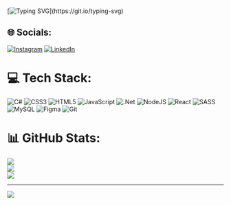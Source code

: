 ### 
[![Typing SVG](https://readme-typing-svg.demolab.com/?lines=Hello!+My+name+is+Leandro+Ferreira;I+am+graduating+in+Internet+Systems;Welcome+to+my+profile+!)](https://git.io/typing-svg)
## 🌐 Socials:
[![Instagram](https://img.shields.io/badge/Instagram-%23E4405F.svg?logo=Instagram&logoColor=white)](https://instagram.com/https://www.instagram.com/xx_lopess/) [![LinkedIn](https://img.shields.io/badge/LinkedIn-%230077B5.svg?logo=linkedin&logoColor=white)](https://linkedin.com/in/https://www.linkedin.com/in/leandro-ferreira-50b0a9245/) 

# 💻 Tech Stack:
![C#](https://img.shields.io/badge/c%23-%23239120.svg?style=for-the-badge&logo=csharp&logoColor=white) ![CSS3](https://img.shields.io/badge/css3-%231572B6.svg?style=for-the-badge&logo=css3&logoColor=white) ![HTML5](https://img.shields.io/badge/html5-%23E34F26.svg?style=for-the-badge&logo=html5&logoColor=white) ![JavaScript](https://img.shields.io/badge/javascript-%23323330.svg?style=for-the-badge&logo=javascript&logoColor=%23F7DF1E) ![.Net](https://img.shields.io/badge/.NET-5C2D91?style=for-the-badge&logo=.net&logoColor=white) ![NodeJS](https://img.shields.io/badge/node.js-6DA55F?style=for-the-badge&logo=node.js&logoColor=white) ![React](https://img.shields.io/badge/react-%2320232a.svg?style=for-the-badge&logo=react&logoColor=%2361DAFB) ![SASS](https://img.shields.io/badge/SASS-hotpink.svg?style=for-the-badge&logo=SASS&logoColor=white) ![MySQL](https://img.shields.io/badge/mysql-4479A1.svg?style=for-the-badge&logo=mysql&logoColor=white) ![Figma](https://img.shields.io/badge/figma-%23F24E1E.svg?style=for-the-badge&logo=figma&logoColor=white) ![Git](https://img.shields.io/badge/git-%23F05033.svg?style=for-the-badge&logo=git&logoColor=white)
# 📊 GitHub Stats:
![](https://github-readme-stats.vercel.app/api?username=L0PESS&theme=transparent&hide_border=false&include_all_commits=false&count_private=false)<br>
![](https://github-readme-streak-stats.herokuapp.com/?user=L0PESS&theme=transparent&hide_border=false)<br>
![](https://github-readme-stats.vercel.app/api/top-langs/?username=L0PESS&theme=transparent&hide_border=false&include_all_commits=false&count_private=false&layout=compact)

---
[![](https://visitcount.itsvg.in/api?id=L0PESS&icon=0&color=0)](https://visitcount.itsvg.in)

<!-- Proudly created with GPRM ( https://gprm.itsvg.in ) -->
